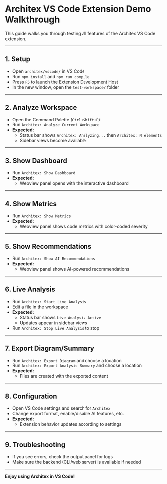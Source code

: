 # Architex VS Code Extension Demo Walkthrough

This guide walks you through testing all features of the Architex VS Code extension.

---

## 1. Setup

- Open `architex/vscode/` in VS Code
- Run `npm install` and `npm run compile`
- Press `F5` to launch the Extension Development Host
- In the new window, open the `test-workspace/` folder

---

## 2. Analyze Workspace

- Open the Command Palette (`Ctrl+Shift+P`)
- Run `Architex: Analyze Current Workspace`
- **Expected:**
  - Status bar shows `Architex: Analyzing...` then `Architex: N elements`
  - Sidebar views become available

---

## 3. Show Dashboard

- Run `Architex: Show Dashboard`
- **Expected:**
  - Webview panel opens with the interactive dashboard

---

## 4. Show Metrics

- Run `Architex: Show Metrics`
- **Expected:**
  - Webview panel shows code metrics with color-coded severity

---

## 5. Show Recommendations

- Run `Architex: Show AI Recommendations`
- **Expected:**
  - Webview panel shows AI-powered recommendations

---

## 6. Live Analysis

- Run `Architex: Start Live Analysis`
- Edit a file in the workspace
- **Expected:**
  - Status bar shows `Live Analysis Active`
  - Updates appear in sidebar views
- Run `Architex: Stop Live Analysis` to stop

---

## 7. Export Diagram/Summary

- Run `Architex: Export Diagram` and choose a location
- Run `Architex: Export Analysis Summary` and choose a location
- **Expected:**
  - Files are created with the exported content

---

## 8. Configuration

- Open VS Code settings and search for `Architex`
- Change export format, enable/disable AI features, etc.
- **Expected:**
  - Extension behavior updates according to settings

---

## 9. Troubleshooting

- If you see errors, check the output panel for logs
- Make sure the backend (CLI/web server) is available if needed

---

**Enjoy using Architex in VS Code!** 